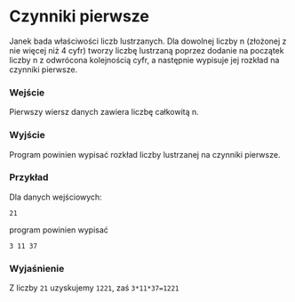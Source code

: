 # Czynniki pierwsze
Janek bada właściwości liczb lustrzanych. Dla dowolnej liczby n (złożonej z nie więcej niż 4 cyfr) tworzy  liczbę  lustrzaną  poprzez  dodanie  na  początek  liczby n  z  odwrócona  kolejnością  cyfr, a następnie wypisuje jej  rozkład na czynniki pierwsze.
### Wejście
Pierwszy wiersz danych zawiera liczbę całkowitą n.
### Wyjście
Program powinien wypisać rozkład liczby lustrzanej na czynniki pierwsze.
### Przykład
Dla danych wejściowych:
```
21
```
program powinien wypisać
```
3 11 37
```
### Wyjaśnienie
Z liczby `21` uzyskujemy `1221`, zaś `3*11*37=1221`

